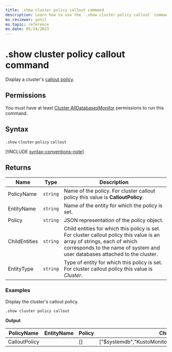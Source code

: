```yaml
---
title: .show cluster policy callout command
description: Learn how to use the `.show cluster policy callout` command to display a cluster's callout policy.
ms.reviewer: yonil
ms.topic: reference
ms.date: 05/24/2023
---
```

# .show cluster policy callout command

Display a cluster's [callout policy](callout-policy.md).

## Permissions

You must have at least [Cluster AllDatabasesMonitor](access-control/role-based-access-control.md) permissions to run this command.

## Syntax

`.show` `cluster` `policy` `callout`

[!INCLUDE [syntax-conventions-note](../includes/syntax-conventions-note.md)]

## Returns

| Name          | Type   | Description                                                                                                                                                                                            |
|---------------|--------|--------------------------------------------------------------------------------------------------------------------------------------------------------------------------------------------------------|
| PolicyName    | `string` | Name of the policy. For cluster callout policy this value is **CalloutPolicy**.                                                                                                                        |
| EntityName    | `string` | Name of the entity for which the policy is set.                                                                                                                                                        |
| Policy        | `string` | JSON representation of the policy object.                                                                                                                                                              |
| ChildEntities | `string` | Child entities for which this policy is set. For cluster callout policy this value is an array of strings, each of which corresponds to the name of system and user databases attached to the cluster. |
| EntityType    | `string` | Type of entity for which this policy is set. For cluster callout policy this value is *Cluster*.                                                                                                       |

### Examples

Display the cluster's callout policy.

```kusto
.show cluster policy callout
```

**Output**

| PolicyName    | EntityName | Policy                                                                                               | ChildEntities                                              | EntityType |
|---------------|------------|------------------------------------------------------------------------------------------------------|------------------------------------------------------------|------------|
| CalloutPolicy |            | []                                                                                                   | ["$systemdb","KustoMonitoringPersistentDatabase","TestDB"] | Cluster    |

